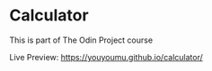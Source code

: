 # Calculator

This is part of The Odin Project course

Live Preview:
https://youyoumu.github.io/calculator/
